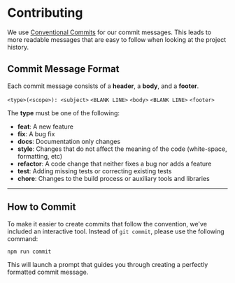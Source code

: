 # Contributing

We use [Conventional Commits](https://www.conventionalcommits.org/en/v1.0.0/) for our commit messages. This leads to more readable messages that are easy to follow when looking at the project history.

## Commit Message Format

Each commit message consists of a **header**, a **body**, and a **footer**.

`<type>(<scope>): <subject>`
`<BLANK LINE>`
`<body>`
`<BLANK LINE>`
`<footer>`

The **type** must be one of the following:

- **feat**: A new feature
- **fix**: A bug fix
- **docs**: Documentation only changes
- **style**: Changes that do not affect the meaning of the code (white-space, formatting, etc)
- **refactor**: A code change that neither fixes a bug nor adds a feature
- **test**: Adding missing tests or correcting existing tests
- **chore**: Changes to the build process or auxiliary tools and libraries

-----

## How to Commit

To make it easier to create commits that follow the convention, we've included an interactive tool. Instead of `git commit`, please use the following command:

```bash
npm run commit
```

This will launch a prompt that guides you through creating a perfectly formatted commit message.
